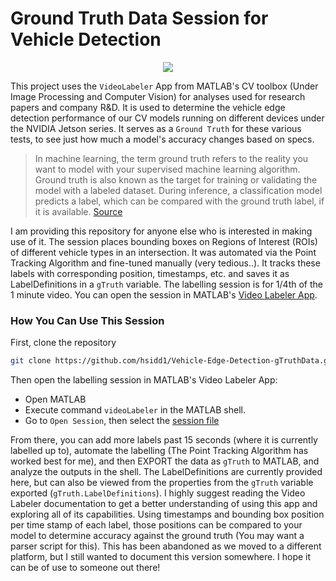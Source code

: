 # Ground Truth Data Session for Vehicle Detection
<p align=center>
  <img src="https://github.com/hsidd1/nl-gTruthData/assets/120290526/2e6e5211-ba2e-4025-a855-e3ebcdbbb007">
</p>

This project uses the `VideoLabeler` App from MATLAB's CV toolbox (Under Image Processing and Computer Vision) for analyses used for research papers and company R&D. It is used to determine the vehicle edge detection performance of our CV models running on different devices under the NVIDIA Jetson series. 
It serves as a `Ground Truth` for these various tests, to see just how much a model's accuracy changes based on specs. 

> In machine learning, the term ground truth refers to the reality you want to model with your supervised machine learning algorithm. Ground truth is also known as the target for training or validating the model with a labeled dataset. During inference, a classification model predicts a label, which can be compared with the ground truth label, if it is available. [Source](https://domino.ai/data-science-dictionary/ground-truth)
> 
I am providing this repository for anyone else who is interested in making use of it. The session places bounding boxes on Regions of Interest (ROIs) of different vehicle types in an intersection. It was automated via the Point Tracking Algorithm and fine-tuned manually (very tedious..). It tracks these labels with corresponding position, timestamps, etc. and saves it as LabelDefinitions in a `gTruth` variable. 
The labelling session is for 1/4th of the 1 minute video. You can open the session in MATLAB's [Video Labeler App](https://www.mathworks.com/help/vision/ug/get-started-with-the-video-labeler.html). 

### How You Can Use This Session
First, clone the repository
```sh
git clone https://github.com/hsidd1/Vehicle-Edge-Detection-gTruthData.git
```
Then open the labelling session in MATLAB's Video Labeler App:
- Open MATLAB
- Execute command `videoLabeler` in the MATLAB shell.
- Go to `Open Session`, then select the [session file](https://github.com/hsidd1/nl-gTruthData/blob/main/labelling-session/videoLabelingSession.mat)

From there, you can add more labels past 15 seconds (where it is currently labelled up to), automate the labelling (The Point Tracking Algorithm has worked best for me), and then EXPORT the data as `gTruth` to MATLAB, and analyze the outputs in the shell. The LabelDefinitions are currently provided here, but can also be viewed from the properties from the `gTruth` variable exported (`gTruth.LabelDefinitions`). I highly suggest reading the Video Labeler documentation to get a better understanding of using this app and exploring all of its capabilities. Using timestamps and bounding box position per time stamp of each label, those positions can be compared to your model to determine accuracy against the ground truth (You may want a parser script for this). This has been abandoned as we moved to a different platform, but I still wanted to document this version somewhere. I hope it can be of use to someone out there!
